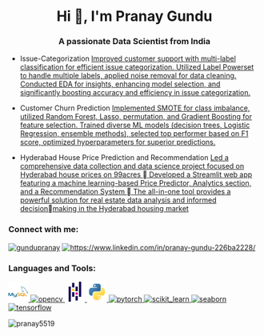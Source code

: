 <h1 align="center">Hi 👋, I'm Pranay Gundu</h1>
<h3 align="center">A passionate Data Scientist from India</h3>

- Issue-Categorization [Improved customer support with multi-label classification for efficient issue categorization. Utilized Label Powerset to handle multiple labels, applied noise removal for data cleaning. Conducted EDA for insights, enhancing model selection, and significantly boosting accuracy and efficiency in issue categorization.](https://github.com/Pranay5519/Issue-Categorization)

- Customer Churn Prediction [Implemented SMOTE for class imbalance, utilized Random Forest, Lasso, permutation, and Gradient Boosting for feature selection. Trained diverse ML models (decision trees, Logistic Regression, ensemble methods), selected top performer based on F1 score, optimized hyperparameters for superior predictions.](https://github.com/Pranay5519/Customer-Churn-Prediction)

- Hyderabad House Price Prediction and Recommendation [Led a comprehensive data collection and data science project focused on Hyderabad house prices on 99acres  Developed a Streamlit web app featuring a machine learning-based Price Predictor, Analytics section, and a Recommendation System  The all-in-one tool provides a powerful solution for real estate data analysis and informed decisionmaking in the Hyderabad housing market](https://github.com/Pranay5519/Hyderabad-Real-Estate)

<h3 align="left">Connect with me:</h3>
<p align="left">
<a href="https://twitter.com/gundupranay" target="blank"><img align="center" src="https://raw.githubusercontent.com/rahuldkjain/github-profile-readme-generator/master/src/images/icons/Social/twitter.svg" alt="gundupranay" height="30" width="40" /></a>
<a href="https://linkedin.com/in/https://www.linkedin.com/in/pranay-gundu-226ba2228/" target="blank"><img align="center" src="https://raw.githubusercontent.com/rahuldkjain/github-profile-readme-generator/master/src/images/icons/Social/linked-in-alt.svg" alt="https://www.linkedin.com/in/pranay-gundu-226ba2228/" height="30" width="40" /></a>
</p>

<h3 align="left">Languages and Tools:</h3>
<p align="left"> <a href="https://www.mysql.com/" target="_blank" rel="noreferrer"> <img src="https://raw.githubusercontent.com/devicons/devicon/master/icons/mysql/mysql-original-wordmark.svg" alt="mysql" width="40" height="40"/> </a> <a href="https://opencv.org/" target="_blank" rel="noreferrer"> <img src="https://www.vectorlogo.zone/logos/opencv/opencv-icon.svg" alt="opencv" width="40" height="40"/> </a> <a href="https://pandas.pydata.org/" target="_blank" rel="noreferrer"> <img src="https://raw.githubusercontent.com/devicons/devicon/2ae2a900d2f041da66e950e4d48052658d850630/icons/pandas/pandas-original.svg" alt="pandas" width="40" height="40"/> </a> <a href="https://www.python.org" target="_blank" rel="noreferrer"> <img src="https://raw.githubusercontent.com/devicons/devicon/master/icons/python/python-original.svg" alt="python" width="40" height="40"/> </a> <a href="https://pytorch.org/" target="_blank" rel="noreferrer"> <img src="https://www.vectorlogo.zone/logos/pytorch/pytorch-icon.svg" alt="pytorch" width="40" height="40"/> </a> <a href="https://scikit-learn.org/" target="_blank" rel="noreferrer"> <img src="https://upload.wikimedia.org/wikipedia/commons/0/05/Scikit_learn_logo_small.svg" alt="scikit_learn" width="40" height="40"/> </a> <a href="https://seaborn.pydata.org/" target="_blank" rel="noreferrer"> <img src="https://seaborn.pydata.org/_images/logo-mark-lightbg.svg" alt="seaborn" width="40" height="40"/> </a> <a href="https://www.tensorflow.org" target="_blank" rel="noreferrer"> <img src="https://www.vectorlogo.zone/logos/tensorflow/tensorflow-icon.svg" alt="tensorflow" width="40" height="40"/> </a> </p>

<p><img align="center" src="https://github-readme-stats.vercel.app/api/top-langs?username=pranay5519&show_icons=true&locale=en&layout=compact" alt="pranay5519" /></p>

